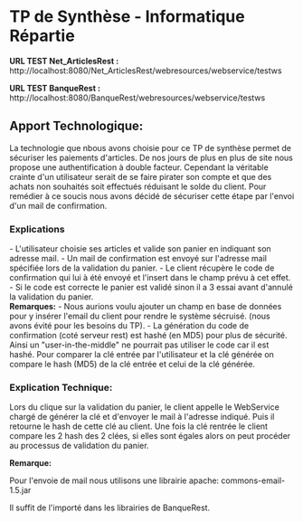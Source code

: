 <h1>TP de Synthèse - Informatique Répartie</h1>

<b>URL TEST Net_ArticlesRest :</b> http://localhost:8080/Net_ArticlesRest/webresources/webservice/testws

<b>URL TEST BanqueRest :</b> http://localhost:8080/BanqueRest/webresources/webservice/testws

<h2>Apport Technologique:</h2>

<p>La technologie que nbous avons choisie pour ce TP de synthèse permet de sécuriser les paiements d'articles. De nos jours de plus en plus de site nous propose une authentification à double facteur. Cependant la véritable crainte d'un utilisateur serait de se faire pirater son compte et que des achats non souhaités soit effectués réduisant le solde du client. Pour remédier à ce soucis nous avons décidé de sécuriser cette étape par l'envoi d'un mail de confirmation.</p>

<h3>Explications</h3>
- L'utilisateur choisie ses articles et valide son panier en indiquant son adresse mail.
- Un mail de confirmation est envoyé sur l'adresse mail spécifiée lors de la validation du panier.
- Le client récupère le code de confirmation qui lui à été envoyé et l'insert dans le champ prévu à cet effet.
- Si le code est correcte le panier est validé sinon il a 3 essai avant d'annulé la validation du panier.
<br>
<b>Remarques:</b>
- Nous aurions voulu ajouter un champ en base de données pour y insérer l'email du client pour rendre le système sécruisé. (nous avons évité pour les besoins du TP).
- La génération du code de confirmation (coté serveur rest) est hashé (en MD5) pour plus de sécurité. Ainsi un "user-in-the-middle" ne pourrait pas utiliser le code car il est hashé. Pour comparer la clé entrée par l'utilisateur et la clé générée on compare le hash (MD5) de la clé entrée et celui de la clé générée.

<h3>Explication Technique:</h3>

<p>Lors du clique sur la validation du panier, le client appelle le WebService chargé de générer la clé et d'envoyer le mail à l'adresse indiqué. Puis il retourne le hash de cette clé au client. Une fois la clé rentrée le client compare les 2 hash des 2 clées, si elles sont égales alors on peut procéder au processus de validation du panier.<p>

<b>Remarque:</b>
<p>Pour l'envoie de mail nous utilisons une librairie apache:  commons-email-1.5.jar</p>
<p>Il suffit de l'importé dans les librairies de BanqueRest.</p>

